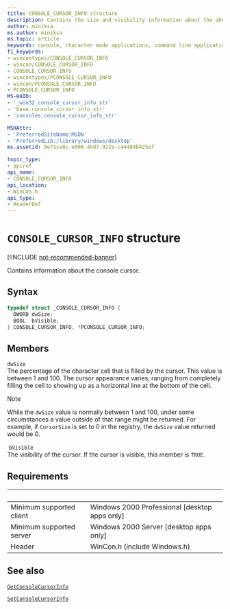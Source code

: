```yaml
---
title: CONSOLE_CURSOR_INFO structure
description: Contains the size and visibility information about the about the console cursor.
author: miniksa
ms.author: miniksa
ms.topic: article
keywords: console, character mode applications, command line applications, terminal applications, console api
f1_keywords: 
- wincontypes/CONSOLE_CURSOR_INFO
- wincon/CONSOLE_CURSOR_INFO
- CONSOLE_CURSOR_INFO
- wincontypes/PCONSOLE_CURSOR_INFO
- wincon/PCONSOLE_CURSOR_INFO
- PCONSOLE_CURSOR_INFO
MS-HAID:
- '_win32_console_cursor_info_str`
- 'base.console_cursor_info_str'
- 'consoles.console_cursor_info_str'

MSHAttr:
- 'PreferredSiteName:MSDN'
- 'PreferredLib:/library/windows/desktop'
ms.assetid: 0e71ce8c-e008-4bd7-922e-c44484b425ef

topic_type:
- apiref
api_name:
- CONSOLE_CURSOR_INFO
api_location:
- WinCon.h
api_type:
- HeaderDef
---
```


# `CONSOLE_CURSOR_INFO` structure

[!INCLUDE [not-recommended-banner](./includes/not-recommended-banner.md)]

Contains information about the console cursor.

## Syntax

```C
typedef struct _CONSOLE_CURSOR_INFO {
  DWORD dwSize;
  BOOL  bVisible;
} CONSOLE_CURSOR_INFO, *PCONSOLE_CURSOR_INFO;
```

## Members

`dwSize`  
The percentage of the character cell that is filled by the cursor. This value is between 1 and 100. The cursor appearance varies, ranging from completely filling the cell to showing up as a horizontal line at the bottom of the cell.

> [!NOTE]
>While the `dwSize` value is normally between 1 and 100, under some circumstances a value outside of that range might be returned. For example, if `CursorSize` is set to 0 in the registry, the `dwSize` value returned would be 0.

 `bVisible`  
The visibility of the cursor. If the cursor is visible, this member is `TRUE`.

## Requirements

| &nbsp; | &nbsp; |
|-|-|
| Minimum supported client | Windows 2000 Professional \[desktop apps only\] |
| Minimum supported server | Windows 2000 Server \[desktop apps only\] |
| Header | WinCon.h (include Windows.h) |

## See also

[`GetConsoleCursorInfo`](getconsolecursorinfo.md)

[`SetConsoleCursorInfo`](setconsolecursorinfo.md)
